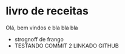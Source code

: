 # livro de receitas
Olá, bem vindos e bla bla bla
 - strognoff de frango
 - TESTANDO COMMIT 2 LINKADO GITHUB